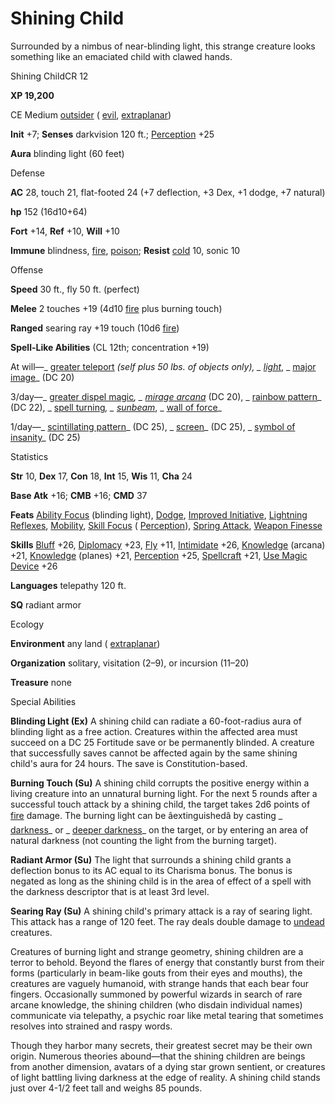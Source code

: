 # Shining Child 

Surrounded by a nimbus of near-blinding light, this strange creature looks something like an emaciated child with clawed hands.

Shining ChildCR 12

**XP 19,200**

CE Medium [outsider](/pathfinderRPG/prd/monsters/creatureTypes.html#_outsider) ( [evil](/pathfinderRPG/prd/monsters/creatureTypes.html#_evil-subtype), [extraplanar](/pathfinderRPG/prd/monsters/creatureTypes.html#_extraplanar-subtype))

**Init** +7; **Senses** darkvision 120 ft.; [Perception](/pathfinderRPG/prd/additionalMonsters/../skills/perception.html#_perception) +25

**Aura** blinding light (60 feet)

Defense

**AC** 28, touch 21, flat-footed 24 (+7 deflection, +3 Dex, +1 dodge, +7 natural)

**hp** 152 (16d10+64)

**Fort** +14, **Ref** +10, **Will** +10

**Immune** blindness, [fire](/pathfinderRPG/prd/monsters/creatureTypes.html#_fire-subtype), [poison](/pathfinderRPG/prd/monsters/universalMonsterRules.html#_poison-(ex-or-su)); **Resist** [cold](/pathfinderRPG/prd/monsters/creatureTypes.html#_cold-subtype) 10, sonic 10

Offense

**Speed** 30 ft., fly 50 ft. (perfect)

**Melee** 2 touches +19 (4d10 [fire](/pathfinderRPG/prd/monsters/creatureTypes.html#_fire-subtype) plus burning touch)

**Ranged** searing ray +19 touch (10d6 [fire](/pathfinderRPG/prd/monsters/creatureTypes.html#_fire-subtype))

**Spell-Like Abilities** (CL 12th; concentration +19)

At will—_ [greater teleport](/pathfinderRPG/prd/additionalMonsters/../spells/teleport.html#_teleport-greater) _(self plus 50 lbs. of objects only), _ [light](/pathfinderRPG/prd/additionalMonsters/../spells/light.html#_light)_, _ [major image](/pathfinderRPG/prd/additionalMonsters/../spells/majorImage.html#_major-image)_ (DC 20)

3/day—_ [greater dispel magic](/pathfinderRPG/prd/additionalMonsters/../spells/dispelMagic.html#_dispel-magic-greater)_, _ [mirage arcana](/pathfinderRPG/prd/additionalMonsters/../spells/mirageArcana.html#_mirage-arcana)_ (DC 20), _ [rainbow pattern](/pathfinderRPG/prd/additionalMonsters/../spells/rainbowPattern.html#_rainbow-pattern)_ (DC 22), _ [spell turning](/pathfinderRPG/prd/additionalMonsters/../spells/spellTurning.html#_spell-turning)_, _ [sunbeam](/pathfinderRPG/prd/additionalMonsters/../spells/sunbeam.html#_sunbeam)_, _ [wall of force](/pathfinderRPG/prd/additionalMonsters/../spells/wallOfForce.html#_wall-of-force)_

1/day—_ [scintillating pattern](/pathfinderRPG/prd/additionalMonsters/../spells/scintillatingPattern.html#_scintillating-pattern)_ (DC 25), _ [screen](/pathfinderRPG/prd/additionalMonsters/../spells/screen.html#_screen)_ (DC 25), _ [symbol of insanity](/pathfinderRPG/prd/additionalMonsters/../spells/symbolOfInsanity.html#_symbol-of-insanity)_ (DC 25)

Statistics

**Str** 10, **Dex** 17, **Con** 18, **Int** 15, **Wis** 11, **Cha** 24

**Base Atk** +16; **CMB** +16; **CMD** 37

**Feats** [Ability Focus](/pathfinderRPG/prd/additionalMonsters/../monsters/monsterFeats.html#_ability-focus) (blinding light), [Dodge](/pathfinderRPG/prd/additionalMonsters/../feats.html#_dodge), [Improved Initiative](/pathfinderRPG/prd/additionalMonsters/../feats.html#_improved-initiative), [Lightning Reflexes](/pathfinderRPG/prd/additionalMonsters/../feats.html#_lightning-reflexes), [Mobility](/pathfinderRPG/prd/additionalMonsters/../feats.html#_mobility), [Skill Focus](/pathfinderRPG/prd/additionalMonsters/../feats.html#_skill-focus) ( [Perception](/pathfinderRPG/prd/additionalMonsters/../skills/perception.html#_perception)), [Spring Attack](/pathfinderRPG/prd/additionalMonsters/../feats.html#_spring-attack), [Weapon Finesse](/pathfinderRPG/prd/additionalMonsters/../feats.html#_weapon-finesse)

**Skills** [Bluff](/pathfinderRPG/prd/additionalMonsters/../skills/bluff.html#_bluff) +26, [Diplomacy](/pathfinderRPG/prd/additionalMonsters/../skills/diplomacy.html#_diplomacy) +23, [Fly](/pathfinderRPG/prd/additionalMonsters/../skills/fly.html#_fly) +11, [Intimidate](/pathfinderRPG/prd/additionalMonsters/../skills/intimidate.html#_intimidate) +26, [Knowledge](/pathfinderRPG/prd/additionalMonsters/../skills/knowledge.html#_knowledge) (arcana) +21, [Knowledge](/pathfinderRPG/prd/additionalMonsters/../skills/knowledge.html#_knowledge) (planes) +21, [Perception](/pathfinderRPG/prd/additionalMonsters/../skills/perception.html#_perception) +25, [Spellcraft](/pathfinderRPG/prd/additionalMonsters/../skills/spellcraft.html#_spellcraft) +21, [Use Magic Device](/pathfinderRPG/prd/additionalMonsters/../skills/useMagicDevice.html#_use-magic-device) +26

**Languages** telepathy 120 ft.

**SQ** radiant armor

Ecology

**Environment** any land ( [extraplanar](/pathfinderRPG/prd/monsters/creatureTypes.html#_extraplanar-subtype))

**Organization** solitary, visitation (2–9), or incursion (11–20)

**Treasure** none

Special Abilities

**Blinding Light (Ex)** A shining child can radiate a 60-foot-radius aura of blinding light as a free action. Creatures within the affected area must succeed on a DC 25 Fortitude save or be permanently blinded. A creature that successfully saves cannot be affected again by the same shining child's aura for 24 hours. The save is Constitution-based.

**Burning Touch (Su)** A shining child corrupts the positive energy within a living creature into an unnatural burning light. For the next 5 rounds after a successful touch attack by a shining child, the target takes 2d6 points of [fire](/pathfinderRPG/prd/monsters/creatureTypes.html#_fire-subtype) damage. The burning light can be âextinguishedâ by casting _ [darkness](/pathfinderRPG/prd/additionalMonsters/../spells/darkness.html#_darkness)_ or _ [deeper darkness](/pathfinderRPG/prd/additionalMonsters/../spells/deeperDarkness.html#_deeper-darkness)_ on the target, or by entering an area of natural darkness (not counting the light from the burning target).

**Radiant Armor (Su)** The light that surrounds a shining child grants a deflection bonus to its AC equal to its Charisma bonus. The bonus is negated as long as the shining child is in the area of effect of a spell with the darkness descriptor that is at least 3rd level.

**Searing Ray (Su)** A shining child's primary attack is a ray of searing light. This attack has a range of 120 feet. The ray deals double damage to [undead](/pathfinderRPG/prd/monsters/creatureTypes.html#_undead) creatures.

Creatures of burning light and strange geometry, shining children are a terror to behold. Beyond the flares of energy that constantly burst from their forms (particularly in beam-like gouts from their eyes and mouths), the creatures are vaguely humanoid, with strange hands that each bear four fingers. Occasionally summoned by powerful wizards in search of rare arcane knowledge, the shining children (who disdain individual names) communicate via telepathy, a psychic roar like metal tearing that sometimes resolves into strained and raspy words.

Though they harbor many secrets, their greatest secret may be their own origin. Numerous theories abound—that the shining children are beings from another dimension, avatars of a dying star grown sentient, or creatures of light battling living darkness at the edge of reality. A shining child stands just over 4-1/2 feet tall and weighs 85 pounds.

